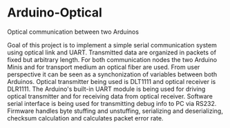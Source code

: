 # Arduino-Optical
Optical communication between two Arduinos

Goal of this project is to implement a simple serial communication system using optical link and UART. Transmitted data are organized in packets of fixed but arbitrary length. For both communication nodes the two Arduino Minis and for transport medium an optical fiber are used. From user perspective it can be seen as a synchonization of variables between both Arduinos. Optical transmitter being used is DLT1111 and optical receiver is DLR1111. The Arduino's built-in UART module is being used for driving optical transmitter and for receiving data from optical receiver. Software serial interface is being used for transmitting debug info to PC via RS232. Firmware handles byte stuffing and unstuffing, serializing and deserializing, checksum calculation and calculates packet error rate.
